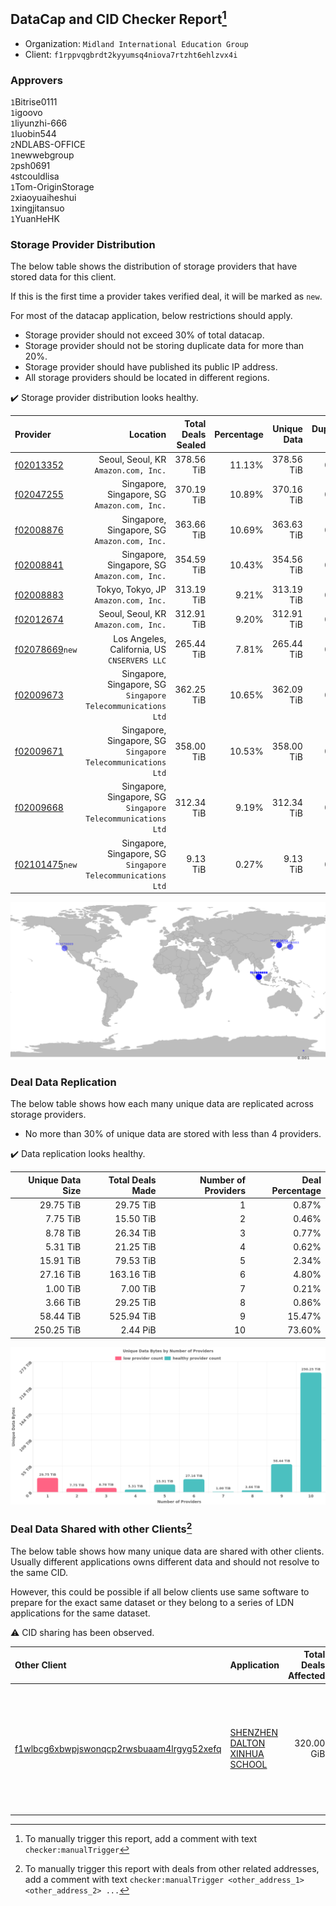 ## DataCap and CID Checker Report[^1]
 - Organization: `Midland International Education Group`
 - Client: `f1rppvqgbrdt2kyyumsq4niova7rtzht6ehlzvx4i`
### Approvers
`1`Bitrise0111<br/>`1`igoovo<br/>`1`liyunzhi-666<br/>`1`luobin544<br/>`2`NDLABS-OFFICE<br/>`1`newwebgroup<br/>`2`psh0691<br/>`4`stcouldlisa<br/>`1`Tom-OriginStorage<br/>`2`xiaoyuaiheshui<br/>`1`xingjitansuo<br/>`1`YuanHeHK

### Storage Provider Distribution
The below table shows the distribution of storage providers that have stored data for this client.

If this is the first time a provider takes verified deal, it will be marked as `new`.

For most of the datacap application, below restrictions should apply.
 - Storage provider should not exceed 30% of total datacap.
 - Storage provider should not be storing duplicate data for more than 20%.
 - Storage provider should have published its public IP address.
 - All storage providers should be located in different regions.

✔️ Storage provider distribution looks healthy.

| Provider                                                    |                                                        Location | Total Deals Sealed | Percentage | Unique Data | Duplicate Deals |
| :---------------------------------------------------------- | --------------------------------------------------------------: | -----------------: | ---------: | ----------: | --------------: |
| [f02013352](https://filfox.info/en/address/f02013352)       |                         Seoul, Seoul, KR<br/>`Amazon.com, Inc.` |         378.56 TiB |     11.13% |  378.56 TiB |           0.00% |
| [f02047255](https://filfox.info/en/address/f02047255)       |                 Singapore, Singapore, SG<br/>`Amazon.com, Inc.` |         370.19 TiB |     10.89% |  370.16 TiB |           0.01% |
| [f02008876](https://filfox.info/en/address/f02008876)       |                 Singapore, Singapore, SG<br/>`Amazon.com, Inc.` |         363.66 TiB |     10.69% |  363.63 TiB |           0.01% |
| [f02008841](https://filfox.info/en/address/f02008841)       |                 Singapore, Singapore, SG<br/>`Amazon.com, Inc.` |         354.59 TiB |     10.43% |  354.56 TiB |           0.01% |
| [f02008883](https://filfox.info/en/address/f02008883)       |                         Tokyo, Tokyo, JP<br/>`Amazon.com, Inc.` |         313.19 TiB |      9.21% |  313.19 TiB |           0.00% |
| [f02012674](https://filfox.info/en/address/f02012674)       |                         Seoul, Seoul, KR<br/>`Amazon.com, Inc.` |         312.91 TiB |      9.20% |  312.91 TiB |           0.00% |
| [f02078669](https://filfox.info/en/address/f02078669)`new`  |                 Los Angeles, California, US<br/>`CNSERVERS LLC` |         265.44 TiB |      7.81% |  265.44 TiB |           0.00% |
| [f02009673](https://filfox.info/en/address/f02009673)       | Singapore, Singapore, SG<br/>`Singapore Telecommunications Ltd` |         362.25 TiB |     10.65% |  362.09 TiB |           0.04% |
| [f02009671](https://filfox.info/en/address/f02009671)       | Singapore, Singapore, SG<br/>`Singapore Telecommunications Ltd` |         358.00 TiB |     10.53% |  358.00 TiB |           0.00% |
| [f02009668](https://filfox.info/en/address/f02009668)       | Singapore, Singapore, SG<br/>`Singapore Telecommunications Ltd` |         312.34 TiB |      9.19% |  312.34 TiB |           0.00% |
| [f02101475](https://filfox.info/en/address/f02101475)`new`  | Singapore, Singapore, SG<br/>`Singapore Telecommunications Ltd` |           9.13 TiB |      0.27% |    9.13 TiB |           0.00% |

<img src="https://raw.githubusercontent.com/data-preservation-programs/filplus-checker-assets/main/filecoin-project/filecoin-plus-large-datasets/issues/1220/1680951001860.png"/>

### Deal Data Replication
The below table shows how each many unique data are replicated across storage providers.

- No more than 30% of unique data are stored with less than 4 providers.

✔️ Data replication looks healthy.

| Unique Data Size | Total Deals Made | Number of Providers | Deal Percentage |
| ---------------: | ---------------: | ------------------: | --------------: |
|        29.75 TiB |        29.75 TiB |                   1 |           0.87% |
|         7.75 TiB |        15.50 TiB |                   2 |           0.46% |
|         8.78 TiB |        26.34 TiB |                   3 |           0.77% |
|         5.31 TiB |        21.25 TiB |                   4 |           0.62% |
|        15.91 TiB |        79.53 TiB |                   5 |           2.34% |
|        27.16 TiB |       163.16 TiB |                   6 |           4.80% |
|         1.00 TiB |         7.00 TiB |                   7 |           0.21% |
|         3.66 TiB |        29.25 TiB |                   8 |           0.86% |
|        58.44 TiB |       525.94 TiB |                   9 |          15.47% |
|       250.25 TiB |         2.44 PiB |                  10 |          73.60% |

<img src="https://raw.githubusercontent.com/data-preservation-programs/filplus-checker-assets/main/filecoin-project/filecoin-plus-large-datasets/issues/1220/1680951002734.png"/>

### Deal Data Shared with other Clients[^3]
The below table shows how many unique data are shared with other clients.
Usually different applications owns different data and should not resolve to the same CID.

However, this could be possible if all below clients use same software to prepare for the exact same dataset or they belong to a series of LDN applications for the same dataset.

⚠️ CID sharing has been observed.

| Other Client                                                                                                          | Application                                                                                                  | Total Deals Affected | Unique CIDs | Approvers                                                                                                                                                                                       |
| :-------------------------------------------------------------------------------------------------------------------- | :----------------------------------------------------------------------------------------------------------- | -------------------: | ----------: | :---------------------------------------------------------------------------------------------------------------------------------------------------------------------------------------------- |
| [f1wlbcg6xbwpjswonqcp2rwsbuaam4lrgyg52xefq](https://filfox.info/en/address/f1wlbcg6xbwpjswonqcp2rwsbuaam4lrgyg52xefq) | [SHENZHEN DALTON XINHUA SCHOOL](https://github.com/filecoin-project/filecoin-plus-large-datasets/issues/516) |           320.00 GiB |           1 | `1`1ane-1<br/>`1`a1991car<br/>`1`cryptowhizzard<br/>`1`DaYouGroup<br/>`2`igoovo<br/>`1`mikezli<br/>`1`NDLABS-OFFICE<br/>`1`newwebgroup<br/>`1`stcouldlisa<br/>`1`xiaoyuaiheshui<br/>`1`YuanHeHK |

[^1]: To manually trigger this report, add a comment with text `checker:manualTrigger`

[^2]: Deals from those addresses are combined into this report as they are specified with `checker:manualTrigger`

[^3]: To manually trigger this report with deals from other related addresses, add a comment with text `checker:manualTrigger <other_address_1> <other_address_2> ...`
